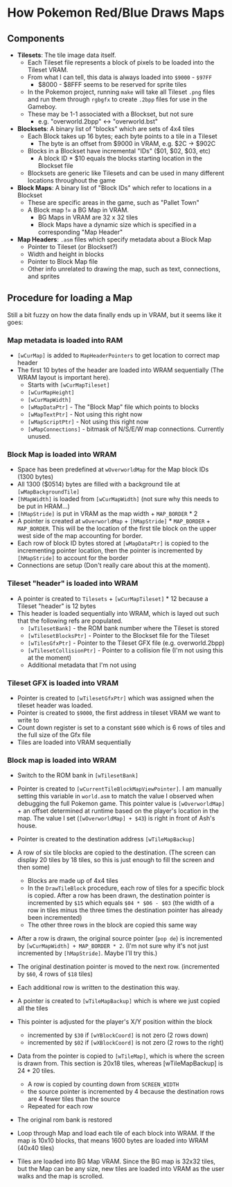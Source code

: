 # How Pokemon Red/Blue Draws Maps

## Components

* **Tilesets**: The tile image data itself.
  * Each Tileset file represents a block of pixels to be loaded into the Tileset VRAM.
  * From what I can tell, this data is always loaded into `$9000` - `$97FF`
    * $8000 - $8FFF seems to be reserved for sprite tiles
  * In the Pokemon project, running `make` will take all Tileset `.png` files and run them through `rgbgfx` to create `.2bpp` files for use in the Gameboy.
  * These may be 1-1 associated with a Blockset, but not sure
    * e.g. "overworld.2bpp" <-> "overworld.bst"
* **Blocksets**: A binary list of "blocks" which are sets of 4x4 tiles
  * Each Block takes up 16 bytes; each byte points to a tile in a Tileset
    * The byte is an offset from $9000 in VRAM, e.g. $2C -> $902C
  * Blocks in a Blockset have incremental "IDs" ($01, $02, $03, etc)
    * A block ID * $10 equals the blocks starting location in the Blockset file
  * Blocksets are generic like Tilesets and can be used in many different locations throughout the game
* **Block Maps**: A binary list of "Block IDs" which refer to locations in a Blockset
  * These are specific areas in the game, such as "Pallet Town"
  * A Block map != a BG Map in VRAM.
    * BG Maps in VRAM are 32 x 32 tiles
    * Block Maps have a dynamic size which is specified in a corresponding "Map Header"
* **Map Headers**: `.asm` files which specify metadata about a Block Map
  * Pointer to Tileset (or Blockset?)
  * Width and height in blocks
  * Pointer to Block Map file
  * Other info unrelated to drawing the map, such as text, connections, and sprites

## Procedure for loading a Map

Still a bit fuzzy on how the data finally ends up in VRAM, but it seems like it goes:

### Map metadata is loaded into RAM

* `[wCurMap]` is added to `MapHeaderPointers` to get location to correct map header
* The first 10 bytes of the header are loaded into WRAM sequentially (The WRAM layout is important here).
  * Starts with `[wCurMapTileset]`
  * `[wCurMapHeight]`
  * `[wCurMapWidth]`
  * `[wMapDataPtr]` - The "Block Map" file which points to blocks
  * `[wMapTextPtr]` - Not using this right now
  * `[wMapScriptPtr]` - Not using this right now
  * `[wMapConnections]` - bitmask of N/S/E/W map connections. Currently unused.

### Block Map is loaded into WRAM

* Space has been predefined at `wOverworldMap` for the Map block IDs (1300 bytes)
* All 1300 ($0514) bytes are filled with a background tile at  `[wMapBackgroundTile]`
* `[hMapWidth]` is loaded from `[wCurMapWidth]` (not sure why this needs to be put in HRAM...)
* `[hMapStride]` is put in VRAM as the map width + `MAP_BORDER` * 2
* A pointer is created at `wOverworldMap` + `[hMapStride]` * `MAP_BORDER` + `MAP_BORDER`. This will be the location of the first tile block on the upper west side of the map accounting for border.
* Each row of block ID bytes stored at `[wMapDataPtr]` is copied to the incrementing pointer location, then the pointer is incremented by `[hMapStride]` to account for the border
* Connections are setup (Don't really care about this at the moment).

### Tileset "header" is loaded into WRAM

* A pointer is created to `Tilesets` + `[wCurMapTileset]` * 12 because a Tileset "header" is 12 bytes
* This header is loaded sequentially into WRAM, which is layed out such that the following refs are populated.
  * `[wTilesetBank]` - the ROM bank number where the Tileset is stored
  * `[wTilesetBlocksPtr]` - Pointer to the Blockset file for the Tileset
  * `[wTilesGfxPtr]` - Pointer to the Tileset GFX file (e.g. overworld.2bpp)
  * `[wTilesetCollisionPtr]` - Pointer to a collision file (I'm not using this at the moment)
  * Additional metadata that I'm not using

### Tileset GFX is loaded into VRAM

* Pointer is created to `[wTilesetGfxPtr]` which was assigned when the tileset header was loaded.
* Pointer is created to `$9000`, the first address in tileset VRAM we want to write to
* Count down register is set to a constant `$600` which is 6 rows of tiles and the full size of the Gfx file
* Tiles are loaded into VRAM sequentially

### Block map is loaded into WRAM

* Switch to the ROM bank in `[wTilesetBank]`
* Pointer is created to `[wCurrentTileBlockMapViewPointer]`. I am manually setting this variable in `world.asm` to match the value I observed when debugging the full Pokemon game. This pointer value is `[wOverworldMap]` + an offset determined at runtime based on the player's location in the map. The value I set (`[wOverworldMap] + $43`) is right in front of Ash's house.
* Pointer is created to the destination address `[wTileMapBackup]`
* A row of six tile blocks are copied to the destination. (The screen can display 20 tiles by 18 tiles, so this is just enough to fill the screen and then some)
  * Blocks are made up of 4x4 tiles
  * In the `DrawTileBlock` procedure, each row of tiles for a specific block is copied. After a row has been drawn, the destination pointer is incremented by `$15` which equals `$04 * $06 - $03` (the width of a row in tiles minus the three times the destination pointer has already been incremented)
  * The other three rows in the block are copied this same way
* After a row is drawn, the original source pointer (`pop de`) is incremented by `[wCurMapWidth] + MAP_BORDER * 2`. (I'm not sure why it's not just incremented by `[hMapStride]`. Maybe I'll try this.)
* The original destination pointer is moved to the next row. (incremented by `$60`, 4 rows of `$18` tiles)
* Each additional row is written to the destination this way.
* A pointer is created to `[wTileMapBackup]` which is where we just copied all the tiles
* This pointer is adjusted for the player's X/Y position within the block
  * incremented by `$30` if `[wYBlockCoord]` is not zero (2 rows down)
  * incremented by `$02` if `[wXBlockCoord]` is not zero (2 rows to the right)
* Data from the pointer is copied to `[wTileMap]`, which is where the screen is drawn from. This section is 20x18 tiles, whereas [wTileMapBackup] is 24 * 20 tiles.
  * A row is copied by counting down from `SCREEN_WIDTH`
  * the source pointer is incremented by 4 because the destination rows are 4 fewer tiles than the source
  * Repeated for each row
* The original rom bank is restored


















* Loop through Map and load each tile of each block into WRAM. If the map is 10x10 blocks, that means 1600 bytes are loaded into WRAM (40x40 tiles)
* Tiles are loaded into BG Map VRAM. Since the BG map is 32x32 tiles, but the Map can be any size, new tiles are loaded into VRAM as the user walks and the map is scrolled.
